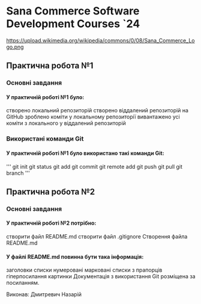 # Sana Commerce Software Development Courses `24
https://upload.wikimedia.org/wikipedia/commons/0/08/Sana_Commerce_Logo.png

## Практична робота №1
### Основні завдання
#### У практичній роботі №1 було:

створено локальний репозиторій
створено віддалений репозиторій на GitHub
зроблено коміти у локальному репозиторії
вивантажено усі коміти з локального у віддалений репозиторій
### Використані команди Git
#### У практичній роботі №1 було використано такі команди Git:
'''
 git init
 git status
 git add
 git commit
 git remote add
 git push
 git pull
 git branch
'''
## Практична робота №2
### Основні завдання
#### У практичній роботі №2 потрібно:

створити файл README.md
створити файл .gitignore
Створення файла README.md
#### У файлі README.md повинна бути така інформація:

заголовки
списки
нумеровані
марковані
списки з прапорців
гіперпосилання
картинки
Документація з використання Git розміщена за посиланням.

Виконав: Дмитревич Назарій
